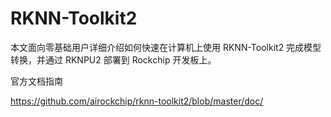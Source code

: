 # RKNN-Toolkit2

本文面向零基础用户详细介绍如何快速在计算机上使用 RKNN-Toolkit2 完成模型转换，并通过 RKNPU2 部署到 Rockchip 开发板上。



官方文档指南

https://github.com/airockchip/rknn-toolkit2/blob/master/doc/